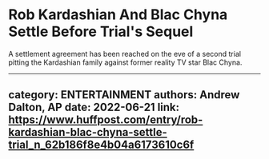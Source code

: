 # Rob Kardashian And Blac Chyna Settle Before Trial's Sequel

A settlement agreement has been reached on the eve of a second trial pitting the Kardashian family against former reality TV star Blac Chyna.

---
category: ENTERTAINMENT
authors: Andrew Dalton, AP
date: 2022-06-21
link: https://www.huffpost.com/entry/rob-kardashian-blac-chyna-settle-trial_n_62b186f8e4b04a6173610c6f
---
